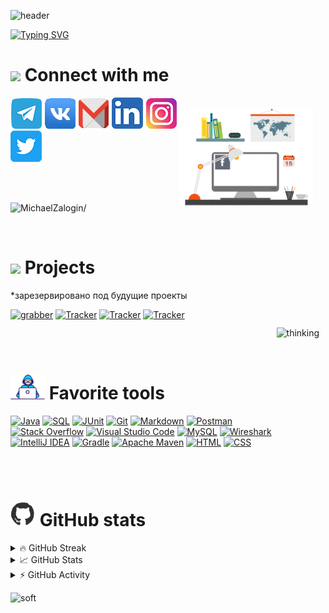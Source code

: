 ![header](https://capsule-render.vercel.app/api?type=waving&color=gradient&height=256&section=header&text=Hello+I'm+Michael!😊&fontSize=75&animation=scaleIn&fontAlignY=38&desc=Welcome%20to%20my%20GitHub%20profile!&descAlignY=51&descAlign=62)

[![Typing SVG](https://readme-typing-svg.herokuapp.com?font=Indie+Flower&size=35&color=3655F7&width=800&lines=I'm+learning+Java+language+and+different+tehnologies)](https://git.io/typing-svg)

# <img src="https://emojis.slackmojis.com/emojis/images/1643515259/12806/meow_attention.png?1643515259" width="30" loading="lazy"/> Connect with me  

<img align='right' height='160' style="margin-top:15px; margin-right:20px; margin-left:1px; margin-bottom:1px" src='assets/animations/infotech.gif' alt='Social Networks'>

 [![Telegram][4.2]][4] [![VK][6.2]][6] [![GMail][5.2]][5] [![LinkedIn][2.2]][2] [![Instagram][3.2]][3] 
 [![Twitter][1.2]][1]

[1.2]: assets/icons/twitter.png
[2.2]: assets/icons/linkedin.png
[3.2]: assets/icons/instagram.png
[4.2]: assets/icons/telegram.png
[5.2]: assets/icons/gmail.png
[6.2]: assets/icons/vk.png

[1]: https://twitter.com
[2]: https://www.linkedin.com/in/michael-zalogin/
[3]: https://www.instagram.com
[4]: https://t.me/RuntoJun
[5]: mailto:zaloginmiha@gmail.com
[6]: https://vk.com/mzjob

<br></br>
<p align = left>
<img src=https://komarev.com/ghpvc/?username=MichaelZalogin alt=MichaelZalogin/></p>
<br>

# <img src="https://emojis.slackmojis.com/emojis/images/1643515023/10521/meow_code.gif?1643515023" width="30" loading="lazy"/> Projects

<img align='right' height='240' style="margin-top:60px; margin-right:10px; margin-left:1px; margin-bottom:100px" src='assets/animations/programmer.gif' alt='thinking'> 

*зарезервировано под будущие проекты
<p align="left">

  <a href="https://github.com/MichaelZalogin/grabber"><img width="278" src="https://denvercoder1-github-readme-stats.vercel.app/api/pin/?username=MichaelZalogin&repo=grabber&theme=dracula&bg_color=1F222E&title_color=F85D7F&hide_border=true&icon_color=F8D866&show_icons=false" alt="grabber"></a>
  <a href="https://github.com/MichaelZalogin/job4j_tracker"><img width="278" src="https://denvercoder1-github-readme-stats.vercel.app/api/pin/?username=MichaelZalogin&repo=job4j_tracker&theme=dracula&bg_color=1F222E&title_color=F85D7F&hide_border=true&icon_color=F8D866&show_icons=false" alt="Tracker"></a>
  <a href="https://github.com/MichaelZalogin/job4j_tracker"><img width="278" src="https://denvercoder1-github-readme-stats.vercel.app/api/pin/?username=MichaelZalogin&repo=job4j_tracker&theme=dracula&bg_color=1F222E&title_color=F85D7F&hide_border=true&icon_color=F8D866&show_icons=false" alt="Tracker"></a>
  <a href="https://github.com/MichaelZalogin/job4j_tracker"><img width="278" src="https://denvercoder1-github-readme-stats.vercel.app/api/pin/?username=MichaelZalogin&repo=job4j_tracker&theme=dracula&bg_color=1F222E&title_color=F85D7F&hide_border=true&icon_color=F8D866&show_icons=false" alt="Tracker"></a>

<br></br>
# <img src="https://github.com/MichaelZalogin/MichaelZalogin/blob/main/assets/animations/Developer.gif" width="55" /> Favorite tools

<a href="https://github.com/search?q=user%3AMichaelZalogin+MichaelZalogin"> <a href="#"><img alt="Java" src="https://custom-icon-badges.herokuapp.com/badge/Java-007396.svg?logo=java&logoColor=white"></a>
<a href="https://github.com/search?q=user%3AMichaelZalogin+MichaelZalogin"> <a href="#"><img alt="SQL" src="https://custom-icon-badges.herokuapp.com/badge/SQL-025E8C.svg?logo=database&logoColor=white"></a>
<a href="https://github.com/search?q=user%3AMichaelZalogin+MichaelZalogin"> <a href="#"><img alt="JUnit" src="https://custom-icon-badges.herokuapp.com/badge/JUnit-25A162.svg?logo=check-circle&logoColor=white"></a>
<a href="https://github.com/search?q=user%3AMichaelZalogin+MichaelZalogin"> <a href="#"><img alt="Git" src="https://img.shields.io/badge/Git-F05033.svg?logo=git&logoColor=white"></a>
<a href="https://github.com/search?q=user%3AMichaelZalogin+MichaelZalogin"> <a href="#"><img alt="Markdown" src="https://img.shields.io/badge/Markdown-AD29B6.svg?logo=markdown&logoColor=white" width="90"></a>
<a href="https://github.com/search?q=user%3AMichaelZalogin+MichaelZalogin"> <a href="#"><img alt="Postman" src="https://img.shields.io/badge/Postman-FF6C37?logo=postman&logoColor=white"></a>
<a href="https://github.com/search?q=user%3AMichaelZalogin+MichaelZalogin"> <a href="#"><img alt="Stack Overflow" src="https://img.shields.io/badge/-Stack%20Overflow-FE7A16?logo=stack-overflow&logoColor=white"></a>
<a href="https://github.com/search?q=user%3AMichaelZalogin+MichaelZalogin"> <a href="#"><img alt="Visual Studio Code" src="https://img.shields.io/badge/Visual%20Studio%20Code-0078d7.svg?logo=visual-studio-code&logoColor=white"></a>
<a href="https://github.com/search?q=user%3AMichaelZalogin+MichaelZalogin"> <a href="#"><img alt="MySQL" src="https://img.shields.io/badge/MySQL-4479A1.svg?logo=mysql&logoColor=white"></a>
<a href="https://github.com/search?q=user%3AMichaelZalogin+MichaelZalogin"> <a href="#"><img alt="Wireshark" src="https://img.shields.io/badge/Wireshark-1679A7.svg?logo=wireshark&logoColor=white"></a>
<a href="https://github.com/search?q=user%3AMichaelZalogin+MichaelZalogin"> <a href="#"><img alt="IntelliJ IDEA" src="https://img.shields.io/badge/IntelliJ IDEA-000000.svg?logo=IntelliJIDEA&logoColor=FFFFFF"></a>
<a href="https://github.com/search?q=user%3AMichaelZalogin+MichaelZalogin"> <a href="#"><img alt="Gradle" src="https://img.shields.io/badge/Gradle-02303A.svg?logo=Gradle&logoColor=white"></a>
<a href="https://github.com/search?q=user%3AMichaelZalogin+MichaelZalogin"> <a href="#"><img alt="Apache Maven" src="https://img.shields.io/badge/Apache Maven-C71A36.svg?logo=Apache Maven&logoColor=white"></a>
<a href="https://github.com/search?q=user%3AMichaelZalogin+MichaelZalogin"> <a href="#"><img alt="HTML" src="https://img.shields.io/badge/HTML-E34F26.svg?logo=html5&logoColor=white"></a>
<a href="https://github.com/search?q=user%3AMichaelZalogin+MichaelZalogin"> <a href="#"><img alt="CSS" src="https://img.shields.io/badge/CSS-1572B6.svg?logo=css3&logoColor=white"></a>

<br></br>

# <img src="https://github.com/MichaelZalogin/MichaelZalogin/blob/main/assets/animations/gitHub.gif" width="40"/> GitHub stats

<details>
  <summary> 🔥 GitHub Streak </summary>
  <p align = center>
    <img title= alt="Michael's streak" src="https://github-readme-streak-stats.herokuapp.com/?user=MichaelZalogin&theme=monokai-metallian"/>
  </p>
    </details>

<details>
  <summary> 📈 GitHub Stats </summary>
    <div align="center">
  <img width="49%" src="https://github-readme-stats.vercel.app/api?username=MichaelZalogin&count_private=true&show_icons=true&theme=radical&hide_border=true&hide_title=true" />
  <img width="49%" src="https://github-readme-stats.vercel.app/api/top-langs/?username=MichaelZalogin&layout=compact&langs_count=3&hide_border=true&theme=radical&hide=sass,makefile,shell,mustache" />
   </div>
</details>

<details>
  <summary> ⚡ GitHub Activity</summary>
   
  <img alt="Michael's Activity Graph" src="https://github-readme-activity-graph.cyclic.app/graph?username=MichaelZalogin&bg_color=151222&color=F8D866&line=7EEAF4&point=FFFFFF&hide_border=true"/>
</details>

![soft](https://capsule-render.vercel.app/api?type=waving&color=gradient&section=footer&height=130&text=Come%20again!😃&fontSize=40&fontAlignY=80&animation=twinkling)